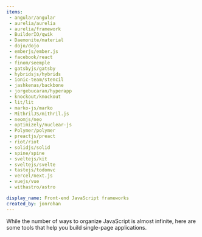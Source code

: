 ```yaml
---
items:
 - angular/angular
 - aurelia/aurelia
 - aurelia/framework
 - BuilderIO/qwik
 - Daemonite/material
 - dojo/dojo
 - emberjs/ember.js
 - facebook/react
 - finom/seemple
 - gatsbyjs/gatsby
 - hybridsjs/hybrids
 - ionic-team/stencil
 - jashkenas/backbone
 - jorgebucaran/hyperapp
 - knockout/knockout
 - lit/lit
 - marko-js/marko
 - MithrilJS/mithril.js
 - neomjs/neo
 - optimizely/nuclear-js
 - Polymer/polymer
 - preactjs/preact
 - riot/riot
 - solidjs/solid
 - spine/spine
 - sveltejs/kit
 - sveltejs/svelte
 - tastejs/todomvc
 - vercel/next.js
 - vuejs/vue
 - withastro/astro

display_name: Front-end JavaScript frameworks
created_by: jonrohan
---
```

While the number of ways to organize JavaScript is almost infinite, here are some tools that help you build single-page applications.
